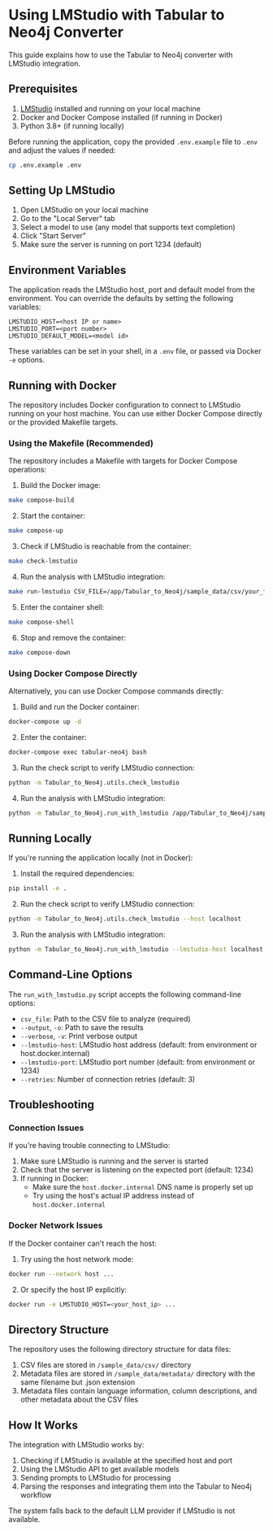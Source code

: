 # Using LMStudio with Tabular to Neo4j Converter

This guide explains how to use the Tabular to Neo4j converter with LMStudio integration.

## Prerequisites

1. [LMStudio](https://lmstudio.ai/) installed and running on your local machine
2. Docker and Docker Compose installed (if running in Docker)
3. Python 3.8+ (if running locally)

Before running the application, copy the provided `.env.example` file to `.env`
and adjust the values if needed:

```bash
cp .env.example .env
```

## Setting Up LMStudio

1. Open LMStudio on your local machine
2. Go to the "Local Server" tab
3. Select a model to use (any model that supports text completion)
4. Click "Start Server"
5. Make sure the server is running on port 1234 (default)

## Environment Variables

The application reads the LMStudio host, port and default model from the
environment. You can override the defaults by setting the following variables:

```
LMSTUDIO_HOST=<host IP or name>
LMSTUDIO_PORT=<port number>
LMSTUDIO_DEFAULT_MODEL=<model id>
```

These variables can be set in your shell, in a `.env` file, or passed via Docker
`-e` options.

## Running with Docker

The repository includes Docker configuration to connect to LMStudio running on your host machine. You can use either Docker Compose directly or the provided Makefile targets.

### Using the Makefile (Recommended)

The repository includes a Makefile with targets for Docker Compose operations:

1. Build the Docker image:

```bash
make compose-build
```

2. Start the container:

```bash
make compose-up
```

3. Check if LMStudio is reachable from the container:

```bash
make check-lmstudio
```

4. Run the analysis with LMStudio integration:

```bash
make run-lmstudio CSV_FILE=/app/Tabular_to_Neo4j/sample_data/csv/your_file.csv
```

5. Enter the container shell:

```bash
make compose-shell
```

6. Stop and remove the container:

```bash
make compose-down
```

### Using Docker Compose Directly

Alternatively, you can use Docker Compose commands directly:

1. Build and run the Docker container:

```bash
docker-compose up -d
```

2. Enter the container:

```bash
docker-compose exec tabular-neo4j bash
```

3. Run the check script to verify LMStudio connection:

```bash
python -m Tabular_to_Neo4j.utils.check_lmstudio
```

4. Run the analysis with LMStudio integration:

```bash
python -m Tabular_to_Neo4j.run_with_lmstudio /app/Tabular_to_Neo4j/sample_data/csv/your_file.csv
```

## Running Locally

If you're running the application locally (not in Docker):

1. Install the required dependencies:

```bash
pip install -e .
```

2. Run the check script to verify LMStudio connection:

```bash
python -m Tabular_to_Neo4j.utils.check_lmstudio --host localhost
```

3. Run the analysis with LMStudio integration:

```bash
python -m Tabular_to_Neo4j.run_with_lmstudio --lmstudio-host localhost /path/to/your/csv/file.csv
```

## Command-Line Options

The `run_with_lmstudio.py` script accepts the following command-line options:

- `csv_file`: Path to the CSV file to analyze (required)
- `--output`, `-o`: Path to save the results
- `--verbose`, `-v`: Print verbose output
- `--lmstudio-host`: LMStudio host address (default: from environment or host.docker.internal)
- `--lmstudio-port`: LMStudio port number (default: from environment or 1234)
- `--retries`: Number of connection retries (default: 3)

## Troubleshooting

### Connection Issues

If you're having trouble connecting to LMStudio:

1. Make sure LMStudio is running and the server is started
2. Check that the server is listening on the expected port (default: 1234)
3. If running in Docker:
   - Make sure the `host.docker.internal` DNS name is properly set up
   - Try using the host's actual IP address instead of `host.docker.internal`

### Docker Network Issues

If the Docker container can't reach the host:

1. Try using the host network mode:

```bash
docker run --network host ...
```

2. Or specify the host IP explicitly:

```bash
docker run -e LMSTUDIO_HOST=<your_host_ip> ...
```

## Directory Structure

The repository uses the following directory structure for data files:

1. CSV files are stored in `/sample_data/csv/` directory
2. Metadata files are stored in `/sample_data/metadata/` directory with the same filename but .json extension
3. Metadata files contain language information, column descriptions, and other metadata about the CSV files

## How It Works

The integration with LMStudio works by:

1. Checking if LMStudio is available at the specified host and port
2. Using the LMStudio API to get available models
3. Sending prompts to LMStudio for processing
4. Parsing the responses and integrating them into the Tabular to Neo4j workflow

The system falls back to the default LLM provider if LMStudio is not available.

